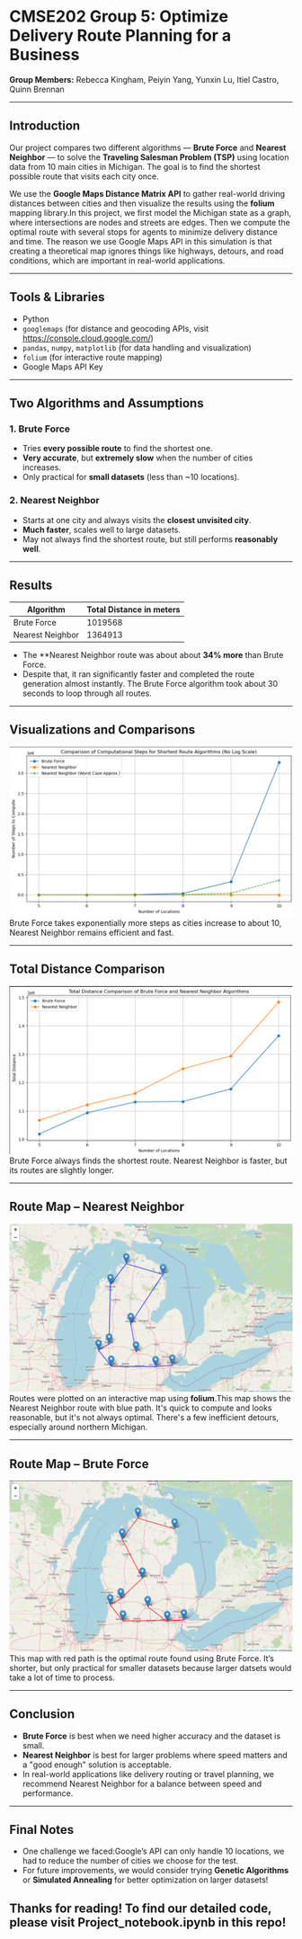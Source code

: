 # CMSE202 Group 5: Optimize Delivery Route Planning for a Business    
**Group Members:** Rebecca Kingham, Peiyin Yang, Yunxin Lu, Itiel Castro, Quinn Brennan

---

## Introduction
Our project compares two different algorithms — **Brute Force** and **Nearest Neighbor** — to solve the **Traveling Salesman Problem (TSP)** using location data from 10 main cities in Michigan. The goal is to find the shortest possible route that visits each city once.

We use the **Google Maps Distance Matrix API** to gather real-world driving distances between cities and then visualize the results using the **folium** mapping library.In this project, we first model the Michigan state as a graph, where intersections are nodes and streets are edges. Then we compute the optimal route with several stops for agents to minimize delivery distance and time. The reason we use Google Maps API in this simulation is that creating a theoretical map ignores things like highways, detours, and road conditions, which are important in real-world applications.

---

## Tools & Libraries
- Python
- `googlemaps` (for distance and geocoding APIs, visit https://console.cloud.google.com/)
- `pandas`, `numpy`, `matplotlib` (for data handling and visualization)
- `folium` (for interactive route mapping)
- Google Maps API Key

---

## Two Algorithms and Assumptions

### 1. Brute Force
- Tries **every possible route** to find the shortest one.
- **Very accurate**, but **extremely slow** when the number of cities increases.
- Only practical for **small datasets** (less than ~10 locations).

### 2. Nearest Neighbor
- Starts at one city and always visits the **closest unvisited city**.
- **Much faster**, scales well to large datasets.
- May not always find the shortest route, but still performs **reasonably well**.

---

##  Results

| Algorithm        | Total Distance in meters|
|------------------|----------------|
| Brute Force      | 1019568      |
| Nearest Neighbor | 1364913      | 

- The **Nearest Neighbor route was about about **34% more** than Brute Force.
- Despite that, it ran significantly faster and completed the route generation almost instantly. The Brute Force algorithm took about 30 seconds to loop through all routes.

---

## Visualizations and Comparisons

![Computational Steps](plots/computational_steps.png)  
Brute Force takes exponentially more steps as cities increase to about 10, Nearest Neighbor remains efficient and fast.

---

## Total Distance Comparison

![Distance Comparison](plots/distance_comparison.png)  
Brute Force always finds the shortest route. Nearest Neighbor is faster, but its routes are slightly longer.

---

##  Route Map – Nearest Neighbor

![Nearest Neighbor Map](plots/NN_map.png)  
Routes were plotted on an interactive map using **folium**.This map shows the Nearest Neighbor route with blue path. It's quick to compute and looks reasonable, but it's not always optimal. There's a few inefficient detours, especially around northern Michigan.

---

##  Route Map – Brute Force

![Brute Force Map](plots/BF_map.png)  
This map with red path is the optimal route found using Brute Force. It’s shorter, but only practical for smaller datasets because larger datsets would take a lot of time to process.



---

##  Conclusion

- **Brute Force** is best when we need higher accuracy and the dataset is small.
- **Nearest Neighbor** is best for larger problems where speed matters and a "good enough" solution is acceptable.
- In real-world applications like delivery routing or travel planning, we recommend Nearest Neighbor for a balance between speed and performance.

---

##  Final Notes

- One challenge we faced:Google’s API can only handle 10 locations, we had to reduce the number of cities we choose for the test.
- For future improvements, we would consider trying **Genetic Algorithms** or **Simulated Annealing** for better optimization on larger datasets!

## Thanks for reading! To find our detailed code, please visit Project_notebook.ipynb in this repo!

